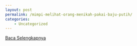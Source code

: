 ```yaml
---
layout: post
permalink: /mimpi-melihat-orang-menikah-pakai-baju-putih/
categories:
    - Uncategorized
---
```


[Baca Selengkapnya](/02)